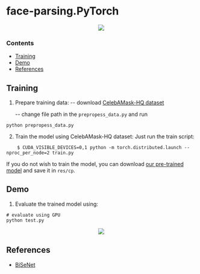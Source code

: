 # face-parsing.PyTorch

<p align="center">
	<a href="https://github.com/zllrunning/face-parsing.PyTorch">
    <img class="page-image" src="https://media.discordapp.net/attachments/719433414083870741/738104460051480606/gifntext-gif.gif" >
	</a>
</p>

### Contents
- [Training](#training)
- [Demo](#Demo)
- [References](#references)

## Training

1. Prepare training data:
    -- download [CelebAMask-HQ dataset](https://github.com/switchablenorms/CelebAMask-HQ)

	--  change file path in the `prepropess_data.py`  and run
```Shell
python prepropess_data.py
```

2. Train the model using CelebAMask-HQ dataset:
Just run the train script: 
```
    $ CUDA_VISIBLE_DEVICES=0,1 python -m torch.distributed.launch --nproc_per_node=2 train.py
```

If you do not wish to train the model, you can download [our pre-trained model](https://drive.google.com/open?id=154JgKpzCPW82qINcVieuPH3fZ2e0P812) and save it in `res/cp`.


## Demo
1. Evaluate the trained model using:
```Shell
# evaluate using GPU
python test.py
```
<p align="center">
	<a href="https://github.com/zllrunning/face-parsing.PyTorch">
    <img class="page-image" src="https://media.discordapp.net/attachments/719433414083870741/738160973126303864/ezgif.com-gif-maker.gif" >
	</a>
</p>





## References
- [BiSeNet](https://github.com/CoinCheung/BiSeNet)
